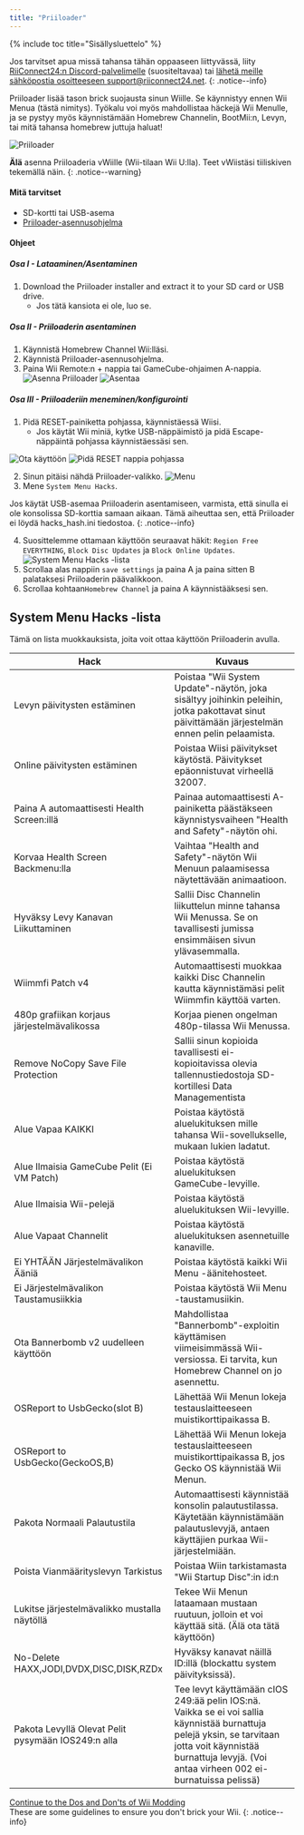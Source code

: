 ```yaml
---
title: "Priiloader"
---
```


{% include toc title="Sisällysluettelo" %}

Jos tarvitset apua missä tahansa tähän oppaaseen liittyvässä, liity [RiiConnect24:n Discord-palvelimelle](https://discord.gg/rc24) (suositeltavaa) tai [ lähetä meille sähköpostia osoitteeseen support@riiconnect24.net](mailto:support@riiconnect24.net).
{: .notice--info}

Priiloader lisää tason brick suojausta sinun Wiille. Se käynnistyy ennen Wii Menua (tästä nimitys). Työkalu voi myös mahdollistaa häckejä Wii Menulle, ja se pystyy myös käynnistämään Homebrew Channelin, BootMii:n, Levyn, tai mitä tahansa homebrew juttuja haluat!

![Priiloader](/images/priiloader.jpg)

**Älä** asenna Priiloaderia vWiille (Wii-tilaan Wii U:lla). Teet vWiistäsi tiiliskiven tekemällä näin.
{: .notice--warning}

#### Mitä tarvitset
* SD-kortti tai USB-asema
* [Priiloader-asennusohjelma](https://hbb1.oscwii.org/hbb/priiloader/priiloader.zip)

#### Ohjeet
##### Osa I - Lataaminen/Asentaminen

1. Download the Priiloader installer and extract it to your SD card or USB drive.
    * Jos tätä kansiota ei ole, luo se.

##### Osa II - Priiloaderin asentaminen

1. Käynnistä Homebrew Channel Wii:lläsi.
2. Käynnistä Priiloader-asennusohjelma.
3. Paina Wii Remote:n + nappia tai GameCube-ohjaimen A-nappia. ![Asenna Priiloader](/images/Priiloader/installer.png) ![Asentaa](/images/Priiloader/installing.png)

##### Osa III - Priiloaderiin meneminen/konfigurointi

1. Pidä RESET-painiketta pohjassa, käynnistäessä Wiisi.
    * Jos käytät Wii miniä, kytke USB-näppäimistö ja pidä Escape-näppäintä pohjassa käynnistäessäsi sen.

![Ota käyttöön](/images/Priiloader/on.jpg) ![Pidä RESET nappia pohjassa](/images/Priiloader/reset.jpg)

2. Sinun pitäisi nähdä Priiloader-valikko. ![Menu](/images/Priiloader/mainmenu.png)
3. Mene `System Menu Hacks`.

Jos käytät USB-asemaa Priiloaderin asentamiseen, varmista, että sinulla ei ole konsolissa SD-korttia samaan aikaan. Tämä aiheuttaa sen, että Priiloader ei löydä hacks_hash.ini tiedostoa.
{: .notice--info}

4. Suosittelemme ottamaan käyttöön seuraavat häkit: `Region Free EVERYTHING`, `Block Disc Updates` ja `Block Online Updates`. ![System Menu Hacks -lista](/images/Priiloader/hacks.png)
1. Scrollaa alas nappiin `save settings` ja paina A ja paina sitten B palataksesi Priiloaderin päävalikkoon.
1. Scrollaa kohtaan`Homebrew Channel` ja paina A käynnistääksesi sen.

## System Menu Hacks -lista

Tämä on lista muokkauksista, joita voit ottaa käyttöön Priiloaderin avulla.

| Hack                                               | Kuvaus                                                                                                                                                                                                          |
| -------------------------------------------------- | --------------------------------------------------------------------------------------------------------------------------------------------------------------------------------------------------------------- |
| Levyn päivitysten estäminen                        | Poistaa "Wii System Update"-näytön, joka sisältyy joihinkin peleihin, jotka pakottavat sinut päivittämään järjestelmän ennen pelin pelaamista.                                                                  |
| Online päivitysten estäminen                       | Poistaa Wiisi päivitykset käytöstä. Päivitykset epäonnistuvat virheellä 32007.                                                                                                                                  |
| Paina A automaattisesti Health Screen:illä         | Painaa automaattisesti A-painiketta päästäkseen käynnistysvaiheen "Health and Safety"-näytön ohi.                                                                                                               |
| Korvaa Health Screen Backmenu:lla                  | Vaihtaa "Health and Safety"-näytön Wii Menuun palaamisessa näytettävään animaatioon.                                                                                                                            |
| Hyväksy Levy Kanavan Liikuttaminen                 | Sallii Disc Channelin liikuttelun minne tahansa Wii Menussa. Se on tavallisesti jumissa ensimmäisen sivun ylävasemmalla.                                                                                        |
| Wiimmfi Patch v4                                   | Automaattisesti muokkaa kaikki Disc Channelin kautta käynnistämäsi pelit Wiimmfin käyttöä varten.                                                                                                               |
| 480p grafiikan korjaus järjestelmävalikossa        | Korjaa pienen ongelman 480p-tilassa Wii Menussa.                                                                                                                                                                |
| Remove NoCopy Save File Protection                 | Sallii sinun kopioida tavallisesti ei-kopioitavissa olevia tallennustiedostoja SD-kortillesi Data Managementista                                                                                                |
| Alue Vapaa KAIKKI                                  | Poistaa käytöstä aluelukituksen mille tahansa Wii-sovellukselle, mukaan lukien ladatut.                                                                                                                         |
| Alue Ilmaisia GameCube Pelit (Ei VM Patch)         | Poistaa käytöstä aluelukituksen GameCube-levyille.                                                                                                                                                              |
| Alue Ilmaisia Wii-pelejä                           | Poistaa käytöstä aluelukituksen Wii-levyille.                                                                                                                                                                   |
| Alue Vapaat Channelit                              | Poistaa käytöstä aluelukituksen asennetuille kanaville.                                                                                                                                                         |
| Ei YHTÄÄN Järjestelmävalikon Ääniä                 | Poistaa käytöstä kaikki Wii Menu -äänitehosteet.                                                                                                                                                                |
| Ei Järjestelmävalikon Taustamusiikkia              | Poistaa käytöstä Wii Menu -taustamusiikin.                                                                                                                                                                      |
| Ota Bannerbomb v2 uudelleen käyttöön               | Mahdollistaa "Bannerbomb"-exploitin käyttämisen viimeisimmässä Wii-versiossa. Ei tarvita, kun Homebrew Channel on jo asennettu.                                                                                 |
| OSReport to UsbGecko(slot B)                       | Lähettää Wii Menun lokeja testauslaitteeseen muistikorttipaikassa B.                                                                                                                                            |
| OSReport to UsbGecko(GeckoOS,B)                    | Lähettää Wii Menun lokeja testauslaitteeseen muistikorttipaikassa B, jos Gecko OS käynnistää Wii Menun.                                                                                                         |
| Pakota Normaali Palautustila                       | Automaattisesti käynnistää konsolin palautustilassa. Käytetään käynnistämään palautuslevyjä, antaen käyttäjien purkaa Wii-järjestelmiään.                                                                       |
| Poista Vianmäärityslevyn Tarkistus                 | Poistaa Wiin tarkistamasta "Wii Startup Disc":in id:n                                                                                                                                                           |
| Lukitse järjestelmävalikko mustalla näytöllä       | Tekee Wii Menun lataamaan mustaan ruutuun, jolloin et voi käyttää sitä. (Älä ota tätä käyttöön)                                                                                                                 |
| No-Delete HAXX,JODI,DVDX,DISC,DISK,RZDx            | Hyväksy kanavat näillä ID:illä (blockattu system päivityksissä).                                                                                                                                                |
| Pakota Levyllä Olevat Pelit pysymään IOS249:n alla | Tee levyt käyttämään cIOS 249:ää pelin IOS:nä. Vaikka se ei voi sallia käynnistää burnattuja pelejä yksin, se tarvitaan jotta voit käynnistää burnattuja levyjä. (Voi antaa virheen 002 ei-burnatuissa pelissä) |


[Continue to the Dos and Don'ts of Wii Modding](dosanddonts)<br> These are some guidelines to ensure you don't brick your Wii.
{: .notice--info}
